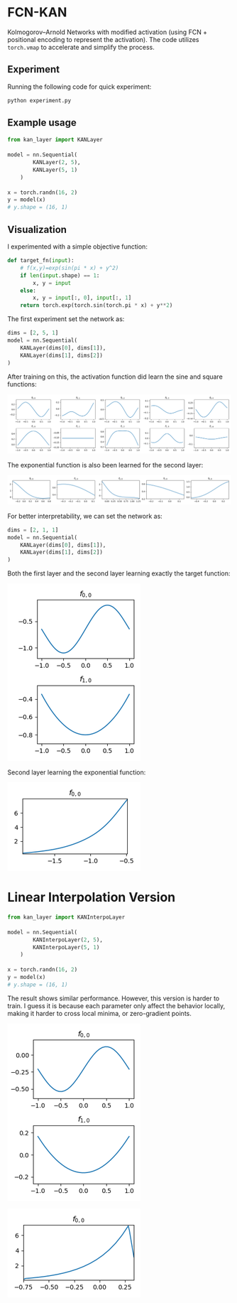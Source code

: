 # FCN-KAN
Kolmogorov–Arnold Networks with modified activation (using FCN + positional encoding to represent the activation). The code utilizes `torch.vmap` to accelerate and simplify the process.

## Experiment

Running the following code for quick experiment:

```bash
python experiment.py
```

## Example usage

```python
from kan_layer import KANLayer

model = nn.Sequential(
        KANLayer(2, 5),
        KANLayer(5, 1)
    )

x = torch.randn(16, 2)
y = model(x)
# y.shape = (16, 1)
```

## Visualization

I experimented with a simple objective function:

```python
def target_fn(input):
    # f(x,y)=exp(sin(pi * x) + y^2)
    if len(input.shape) == 1:
        x, y = input
    else:
        x, y = input[:, 0], input[:, 1]
    return torch.exp(torch.sin(torch.pi * x) + y**2)
```

The first experiment set the network as:

```python
dims = [2, 5, 1]
model = nn.Sequential(
    KANLayer(dims[0], dims[1]),
    KANLayer(dims[1], dims[2])
)
```

After training on this, the activation function did learn the sine and square functions:

![](./images/layer_0.png)

The exponential function is also been learned for the second layer:

![](./images/layer_1.png)

For better interpretability, we can set the network as:

```python
dims = [2, 1, 1]
model = nn.Sequential(
    KANLayer(dims[0], dims[1]),
    KANLayer(dims[1], dims[2])
)
```

Both the first layer and the second layer learning exactly the target function:

![](./images/layer_0_inter.png)

Second layer learning the exponential function:

![](./images/layer_1_inter.png)

# Linear Interpolation Version

```python
from kan_layer import KANInterpoLayer

model = nn.Sequential(
        KANInterpoLayer(2, 5),
        KANInterpoLayer(5, 1)
    )

x = torch.randn(16, 2)
y = model(x)
# y.shape = (16, 1)
```

The result shows similar performance. However, this version is harder to train. I guess it is because each parameter only affect the behavior locally, making it harder to cross local minima, or zero-gradient points.

![](./images/layer_0_interpolation.png)

![](./images/layer_1_interpolation.png)